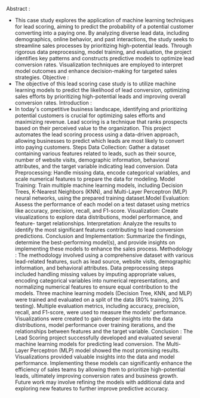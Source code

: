 Abstract :
- This case study explores the application of machine learning techniques for lead scoring, aiming
to predict the probability of a potential customer converting into a paying one. By analyzing diverse
lead data, including demographics, online behavior, and past interactions, the study seeks to
streamline sales processes by prioritizing high-potential leads. Through rigorous data preprocessing,
model training, and evaluation, the project identifies key patterns and constructs predictive models
to optimize lead conversion rates. Visualization techniques are employed to interpret model
outcomes and enhance decision-making for targeted sales strategies.
Objective :
- The objective of this lead scoring case study is to utilize machine learning models to predict the
likelihood of lead conversion, optimizing sales efforts by prioritizing high-potential leads and
improving overall conversion rates.
Introduction :
- In today's competitive business landscape, identifying and prioritizing potential customers is
crucial for optimizing sales efforts and maximizing revenue. Lead scoring is a technique that ranks
prospects based on their perceived value to the organization. This project automates the lead
scoring process using a data-driven approach, allowing businesses to predict which leads are most
likely to convert into paying customers.
Steps
Data Collection: Gather a dataset containing various features related to leads, such as their source,
number of website visits, demographic information, behavioral attributes, and the target variable
indicating lead conversion.
Data Preprocessing: Handle missing data, encode categorical variables, and scale numerical
features to prepare the data for modeling.
Model Training: Train multiple machine learning models, including Decision Trees, K-Nearest
Neighbors (KNN), and Multi-Layer Perceptron (MLP) neural networks, using the prepared training
dataset.Model Evaluation: Assess the performance of each model on a test dataset using metrics like
accuracy, precision, recall, and F1-score.
Visualization: Create visualizations to explore data distributions, model performance, and feature-
target relationships.
Interpretation: Analyze the results to identify the most significant features contributing to lead
conversion predictions.
Conclusion and Implementation: Summarize the findings, determine the best-performing
model(s), and provide insights on implementing these models to enhance the sales process.
Methodology :
The methodology involved using a comprehensive dataset with various lead-related features, such
as lead source, website visits, demographic information, and behavioral attributes. Data
preprocessing steps included handling missing values by imputing appropriate values, encoding
categorical variables into numerical representations, and normalizing numerical features to ensure
equal contribution to the models. Three machine learning models (Decision Tree, KNN, and MLP)
were trained and evaluated on a split of the data (80% training, 20% testing). Multiple evaluation
metrics, including accuracy, precision, recall, and F1-score, were used to measure the models'
performance. Visualizations were created to gain deeper insights into the data distributions, model
performance over training iterations, and the relationships between features and the target variable.
Conclusion :
The Lead Scoring project successfully developed and evaluated several machine learning models
for predicting lead conversion. The Multi-Layer Perceptron (MLP) model showed the most
promising results. Visualizations provided valuable insights into the data and model performance.
Implementing these models can significantly enhance the efficiency of sales teams by allowing
them to prioritize high-potential leads, ultimately improving conversion rates and business growth.
Future work may involve refining the models with additional data and exploring new features to
further improve predictive accuracy.
